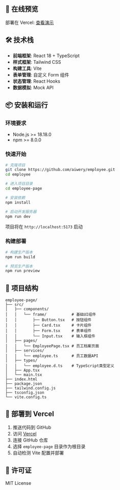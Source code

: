 ## 🚀 在线预览

部署在 Vercel: [查看演示](#)

## 🛠️ 技术栈

- **前端框架**: React 18 + TypeScript
- **样式框架**: Tailwind CSS
- **构建工具**: Vite
- **表单管理**: 自定义 Form 组件
- **状态管理**: React Hooks
- **数据模拟**: Mock API

## 📦 安装和运行

### 环境要求

- Node.js >= 18.18.0
- npm >= 8.0.0

### 快速开始

```bash
# 克隆项目
git clone https://github.com/aiwery/employee.git
cd employee

# 进入项目目录
cd employee-page

# 安装依赖
npm install

# 启动开发服务器
npm run dev
```

项目将在 `http://localhost:5173` 启动

### 构建部署

```bash
# 构建生产版本
npm run build

# 预览生产版本
npm run preview
```

## 📁 项目结构

```
employee-page/
├── src/
│   ├── components/
│   │   └── frame/           # 基础UI组件
│   │       ├── Button.tsx   # 按钮组件
│   │       ├── Card.tsx     # 卡片组件
│   │       ├── Form.tsx     # 表单组件
│   │       └── Input.tsx    # 输入框组件
│   ├── pages/
│   │   └── EmployeePage.tsx # 员工档案页面
│   ├── services/
│   │   └── employee.ts      # 员工数据API
│   ├── types/
│   │   └── employee.d.ts    # TypeScript类型定义
│   ├── App.tsx
│   └── main.tsx
├── index.html
├── package.json
├── tailwind.config.js
├── tsconfig.json
└── vite.config.ts
```

## 🚀 部署到 Vercel

1. 推送代码到 GitHub
2. 访问 [Vercel](https://vercel.com)
3. 连接 GitHub 仓库
4. 选择 `employee-page` 目录作为根目录
5. 自动检测 Vite 配置并部署

## 📄 许可证

MIT License
